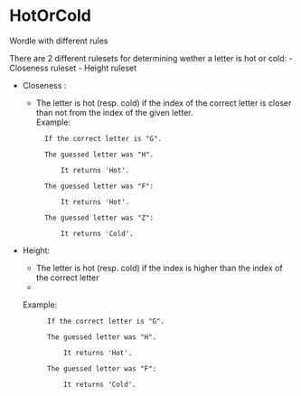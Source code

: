 # HotOrCold

Wordle with different rules


There are 2 different rulesets for determining wether a letter is hot or cold:
    - Closeness ruleset
    - Height ruleset
    
- Closeness :
    - The letter is hot (resp. cold) if the index of the correct letter is closer than not from the index of the given letter.  
    Example:
    
            If the correct letter is "G". 
        
            The guessed letter was "H". 
            
                It returns 'Hot'. 
                
            The guessed letter was "F":
            
                It returns 'Hot'.
                
            The guessed letter was "Z":
            
                It returns 'Cold'.
- Height:
    - The letter is hot (resp. cold) if the index is higher than the index of the correct letter
    - 
    Example:
    
            If the correct letter is "G". 
        
            The guessed letter was "H". 
            
                It returns 'Hot'. 
                
            The guessed letter was "F":
            
                It returns 'Cold'.
